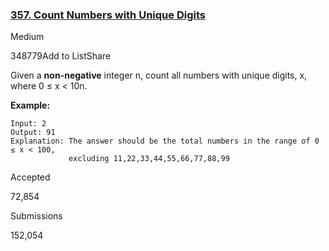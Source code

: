 ### [357. Count Numbers with Unique Digits](https://leetcode.com/problems/count-numbers-with-unique-digits/)

Medium

348779Add to ListShare

Given a **non-negative** integer n, count all numbers with unique digits, x, where 0 ≤ x < 10n.

**Example:**

```
Input: 2
Output: 91 
Explanation: The answer should be the total numbers in the range of 0 ≤ x < 100, 
             excluding 11,22,33,44,55,66,77,88,99
```

Accepted

72,854

Submissions

152,054